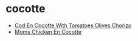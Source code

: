 # cocotte

 * [Cod En Cocotte With Tomatoes Olives Chorizo](../index/c/cod-en-cocotte-with-tomatoes-olives-chorizo-56390077.json)
 * [Moms Chicken En Cocotte](../index/m/moms-chicken-en-cocotte.json)
